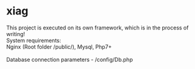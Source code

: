 # xiag
<div class="alert alert-success" role="alert">
This project is executed on its own framework, which is in the process of writing!
</div>
<div class="alert alert-danger" role="alert">
System requirements:</br>
Nginx (Root folder /public/), Mysql, Php7+</br>
</br>
Database connection parameters - /config/Db.php
</div>
